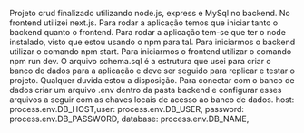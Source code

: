 Projeto crud finalizado utilizando node.js, express e MySql no backend.
No frontend utilizei next.js.
Para rodar a aplicação temos que iniciar tanto o backend quanto o frontend. Para rodar a aplicação tem-se que ter o node instalado, visto que estou usando o npm para tal. Para iniciarmos o backend utilizar o comando npm start. Para iniciarmos o frontend utilizar o comando npm run dev.
O arquivo schema.sql é a estrutura que usei para criar o banco de dados para a aplicação e deve ser seguido para replicar e testar o projeto.
Qualquer duvida estou a disposição.
Para conectar com o banco de dados criar um arquivo .env dentro da pasta backend e configurar esses arquivos a seguir com as chaves locais de acesso ao banco de dados. host: process.env.DB_HOST,user: process.env.DB_USER, password: process.env.DB_PASSWORD, database: process.env.DB_NAME,
